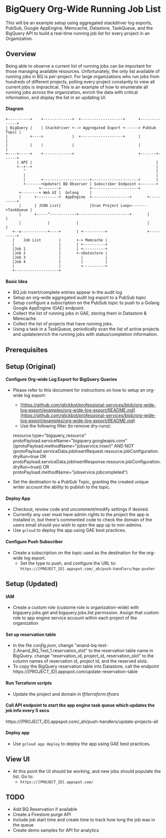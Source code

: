 # BigQuery Org-Wide Running Job List

This will be an example setup using aggregated stackdriver log exports, PubSub, Google AppEngine, Memcache, Datastore, TaskQueue, and the BigQuery API to build a real-time running job list for every project in an Organization.

## Overview

Being able to observe a current list of running jobs can be important for those managing available resources. Unfortunately, the only list available of running jobs in BQ is per-project. For large organizations who run jobs from hundreds of different projects, polling every project constantly to view all current jobs is impractical. This is an example of how to enumerate all running jobs across the organization, enrich the data with critical information, and display the list in an updating UI.

#### Diagram

    +----------+    +-------------+  +-------------------+      +--------------+
    | BigQuery |    | Stackdriver +--> Aggregated Export +------> PubSub Topic |
    |          +---->             |  +-------------------+      |              |
    |          |    |             |                             |              |
    +----+-----+    +-------------+                             +-------+------+
         | API |                                                        |       
         +--+--+                                                        |       
            ^                                                           |       
            |                                                           |       
            |       +---------------------+---------------------+       |       
            +-------+Updater| BQ Observer | Subscriber Endpoint <-------+       
                   +--------+             +---------------------+               
          +--------+ Web UI |  Golang     |                                     
          |      +----------+  AppEngine  +-----------------+       +----------+
          |      | JSON List|             |Scan Project Loop<-------+TaskQueue |
          |      +-----^------------+-----------------------+       |          |
          |            |            |                               |          |
       +--v------------+----+       | +----------+                  +----------+
       |    Job List        |       +-> Memcache |                              
       |                    |       | +----------+                              
       |Job 1               |       | +----------+                              
       |Job 2               |       +->Datastore |                              
       |Job 3               |         |          |                              
       |Job 4               |         |          |                              
       |                    |         +----------+                              
       +--------------------+                                                   

#### Basic Idea

* BQ job insert/complete entries appear in the audit log
* Setup an org-wide aggregated audit log export to a PubSub topic
* Setup configure a subscription on the PubSub topic to push to a Golang Google AppEngine (GAE) endpoint.
* Collect the list of running jobs in GAE, storing them in Datastore & Memcache.
* Collect the list of projects that have running jobs.
* Using a task in a TaskQueue, periodically scan the list of active projects and update/enrich the running jobs with status/completion information.

## Prerequisites

## Setup (Original)

#### Configure Org-wide Log Export for BigQuery Queries

* Please refer to this document for instructions on how to setup an org-wide log export:
    * [https://github.com/glickbot/professional-services/blob/org-wide-log-export/examples/org-wide-log-export/README.md](https://github.com/glickbot/professional-services/blob/org-wide-log-export/examples/org-wide-log-export/README.md)
    * Use the following filter (to remove dry-runs):

    resource.type="bigquery_resource" 
    protoPayload.serviceName="bigquery.googleapis.com" 
    ((protoPayload.methodName="jobservice.insert" AND NOT 
    (protoPayload.serviceData.jobInsertRequest.resource.jobConfiguration.dryRun=true OR 
    protoPayload.serviceData.jobInsertResponse.resource.jobConfiguration.dryRun=true)) OR 
    protoPayload.methodName="jobservice.jobcompleted")
    
* Set the destination to a PubSub Topic, granting the created unique writer account the ability to publish to the topic.    

#### Deploy App

* Checkout, review code and uncomment/modify settings if desired.
* Currently any user must have admin rights to the project the app is installed in, but there's commented code to check the domain of the users email should you wish to open the app up to non-admins.
* Use ```gcloud``` to deploy the app using GAE best practices.

#### Configure Push Subscriber

* Create a subscription on the topic used as the destination for the org-wide log export.
    * Set the type to push, and configure the URL to: ```https://[PROJECT_ID].appspot.com/_ah/push-handlers/bqo-pusher```


## Setup (Updated)

#### IAM

* Create a custom role (custome role is organization-wide) with bigquery.jobs.get and bigquery.jobs.list permission. Assign that custom role to app engine service account within each project of the organization

#### Set up reservation table

* In the file _config.json_, change "anand-bq-test-2.Anand_BQ_Test_1.reservation_slot" to the reservation table name in BigQuery. change "reservation_id, project_id, reservation_slot" to the column names of reservation id, project id, and the reserved slots.
* To copy the BigQuery reservation table into Datastore, call the endpoint https://[PROJECT_ID].appspot.com/update-reservation-table

#### Run Terraform scripts

* Update the project and domain in _tf/terraform.tfvars_ 

#### Call API endpoint to start the app engine task queue which updates the job info every 5 secs

https://[PROJECT_ID].appspot.com/_ah/push-handlers/update-projects-all

#### Deploy app

* Use ```gcloud app deploy``` to deploy the app using GAE best practices.

## View UI

* At this point the UI should be working, and new jobs should populate the list. Go to:
    * ```https://[PROJECT_ID].appspot.com/```
    
## TODO

* Add BQ Reservation if available
* Create a Firestore purge API
* Include job start time and create time to track how long the job was in the queue
* Create demo samples for API for analytics

